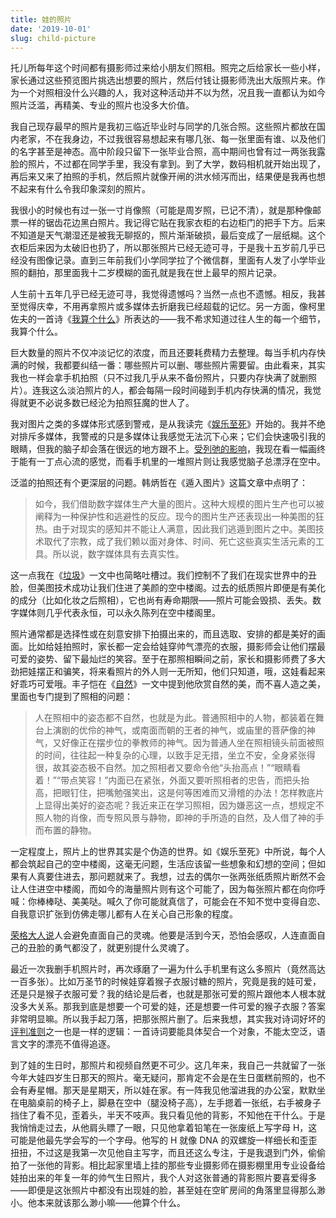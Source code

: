 ```yaml
---
title: 娃的照片
date: '2019-10-01'
slug: child-picture
---
```


托儿所每年这个时间都有摄影师过来给小朋友们照相。照完之后给家长一些小样，家长通过这些预览图片挑选出想要的照片，然后付钱让摄影师洗出大版照片来。作为一个对照相没什么兴趣的人，我对这种活动并不以为然，况且我一直都认为如今照片泛滥，再精美、专业的照片也没多大价值。

我自己现存最早的照片是我初三临近毕业时与同学的几张合照。这些照片都放在国内老家，不在我身边，不过我很容易想起来有哪几张、每一张里面有谁、以及他们的名字甚至是神态。高中阶段只留下一张毕业合照，高中期间也曾有过一两张我露脸的照片，不过都在同学手里，我没有拿到。到了大学，数码相机就开始出现了，再后来又来了拍照的手机，然后照片就像开闸的洪水倾泻而出，结果便是我再也想不起来有什么令我印象深刻的照片。

我很小的时候也有过一张一寸肖像照（可能是周岁照，已记不清），就是那种像邮票一样的锯齿花边黑白照片。我记得它贴在我家衣柜的右边柜门的把手下方。后来不知道是天气潮湿还是被我无聊抠的，照片渐渐破损，最后变成了一层纸糊。这个衣柜后来因为太破旧也扔了，所以那张照片已经无迹可寻，于是我十五岁前几乎已经没有图像记录。直到三年前我们小学同学拉了个微信群，里面有人发了小学毕业照的翻拍，那里面我十二岁模糊的面孔就是我在世上最早的照片记录。

人生前十五年几乎已经无迹可寻，我觉得遗憾吗？当然一点也不遗憾。相反，我甚至觉得庆幸，不用再拿照片或多媒体去折磨我已经超载的记忆。另一方面，像柯里佐夫的一首诗《[我算个什么](https://www.pinshiwen.com/waiwen/ssjg/2019050113975.html)》所表达的——我不希求知道过往人生的每一个细节，我算个什么。

巨大数量的照片不仅冲淡记忆的浓度，而且还要耗费精力去整理。每当手机内存快满的时候，我都要纠结一番：哪些照片可以删、哪些照片需要留。由此看来，其实我也一样会拿手机拍照（只不过我几乎从来不备份照片，只要内存快满了就删照片）。连我这么淡泊照片的人，都会每隔一段时间碰到手机内存快满的情况，我觉得就更不必说多数已经沦为拍照狂魔的世人了。

我对图片之类的多媒体形式感到警戒，是从我读完《[娱乐至死](/cn/2018/04/amusing-ourselves-to-death/)》开始的。我并不绝对排斥多媒体，我警戒的只是多媒体让我感觉无法沉下心来；它们会快速吸引我的眼睛，但我的脑子却会落在很远的地方跟不上。[受列弛的影响](/cn/2019/08/art-awakened/)，我现在看一幅画终于能有一丁点心流的感觉，而看手机里的一堆照片则让我感觉脑子总漂浮在空中。

泛滥的拍照还有个更深层的问题。韩炳哲在《遁入图片》这篇文章中点明了：

> 如今，我们借助数字媒体生产大量的图片。这种大规模的图片生产也可以被阐释为一种保护性和逃避性的反应。现今的图片生产还表现出一种美图的狂热。由于对现实的感知并不能让人满意，因此我们逃遁到图片之中。美图技术取代了宗教，成了我们赖以面对身体、时间、死亡这些真实生活元素的工具。所以说，数字媒体具有去真实性。

这一点我在《[垃圾](/cn/2019/07/trash/)》一文中也简略吐槽过。我们控制不了我们在现实世界中的丑脸，但美图技术成功让我们住进了美颜的空中楼阁。过去的纸质照片即便是有美化的成分（比如化妆之后照相），它也尚有寿命期限——照片可能会毁损、丢失。数字媒体则几乎代表永恒，可以永久陈列在空中楼阁里。

照片通常都是选择性或在刻意安排下拍摄出来的，而且选取、安排的都是美好的画面。比如给娃拍照时，家长都一定会给娃穿帅气漂亮的衣服，摄影师会让他们摆最可爱的姿势、留下最灿烂的笑容。至于在那照相瞬间之前，家长和摄影师费了多大劲把娃摆正和骗笑，将来看照片的外人则一无所知，他们只知道，哦，这娃看起来好乖巧可爱哦。丰子恺在《[自然](http://news.ifeng.com/a/20171023/52752637_0.shtml)》一文中提到他欣赏自然的美，而不喜人造之美，里面也专门提到了照相的问题：

> 人在照相中的姿态都不自然，也就是为此。普通照相中的人物，都装着在舞台上演剧的优伶的神气，或南面而朝的王者的神气，或庙里的菩萨像的神气，又好像正在摆步位的拳教师的神气。因为普通人坐在照相镜头前面被照的时间，往往起一种复杂的心理，以致手足无措，坐立不安，全身紧张得很，故其姿态极不自然。加之照相者又要命令他“头抬高点！”“眼睛看着！”“带点笑容！”内面已在紧张，外面又要听照相者的忠告，而把头抬高，把眼钉住，把嘴勉强笑出，这是何等困难而又滑稽的办法！怎样教底片上显得出美好的姿态呢？我近来正在学习照相，因为嫌恶这一点，想规定不照人物的肖像，而专照风景与静物，即神的手所造的自然，及人借了神的手而布置的静物。

一定程度上，照片上的世界其实是个伪造的世界。如《娱乐至死》中所说，每个人都会筑起自己的空中楼阁，这毫无问题，生活应该留一些想象和幻想的空间；但如果有人真要住进去，那问题就来了。我想，过去的偶尔一张两张纸质照片断然不会让人住进空中楼阁，而如今的海量照片则有这个可能了，因为每张照片都在向你呼喊：你棒棒哒、美美哒。喊久了你可能就真信了，可能会在不知不觉中变得自恋、自我意识扩张到仿佛走哪儿都有人在关心自己形象的程度。

[荣格大人说](/cn/2018/11/mediocre-self/)人会避免直面自己的灵魂。他要是活到今天，恐怕会感叹，人连直面自己的丑脸的勇气都没了，就更别提什么灵魂了。

最近一次我删手机照片时，再次琢磨了一遍为什么手机里有这么多照片（竟然高达一百多张）。比如万圣节的时候娃穿着猴子衣服讨糖的照片，究竟是我的娃可爱，还是只是猴子衣服可爱？我的结论是后者，也就是那张可爱的照片跟他本人根本就没多大关系。那我到底是想要一个可爱的娃，还是想要一件可爱的猴子衣服？答案非常明显嘛。所以我手起刀落，把那张照片删了。后来我想，其实我对诗词好坏的[评判准则](/cn/2017/01/lucky/)之一也是一样的逻辑：一首诗词要能具体契合一个对象，不能太空泛，语言文字的漂亮不值得追逐。

到了娃的生日时，那照片和视频自然更不可少。这几年来，我自己一共就留了一张今年大娃四岁生日那天的照片。毫无疑问，那肯定不会是在生日蛋糕前照的，也不会有寿星帽。那天是星期天，所以娃在家。有一阵我见他溜进我的办公室，默默坐在电脑桌前的椅子上，脚悬在空中（腿没椅子高），左手摁着一张纸，右手被身子挡住了看不见，歪着头，半天不吱声。我只看见他的背影，不知他在干什么。于是我悄悄走过去，从他肩头瞟了一眼，只见他拿着铅笔在一张废纸上写字母 H，这可能是他最先学会写的一个字母。他写的 H 就像 DNA 的双螺旋一样细长和歪歪扭扭，不过这是我第一次见他自主写字，而且还这么专注，于是我退到门外，偷偷拍了一张他的背影。相比起家里墙上挂的那些专业摄影师在摄影棚里用专业设备给娃拍出来的年复一年的帅气生日照片，我个人对这张普通的背影照片要喜爱得多——即便是这张照片中都没有出现娃的脸，甚至娃在空旷房间的角落里显得那么渺小。他本来就该那么渺小嘛——他算个什么。
